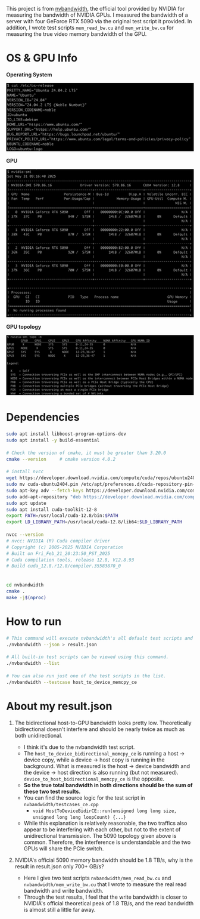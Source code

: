 This project is from [nvbandwidth](https://github.com/NVIDIA/nvbandwidth), the official tool provided by NVIDIA for measuring the bandwidth of NVIDIA GPUs. I measured the bandwidth of a server with four GeForce RTX 5090 via the original test script it provided. In addition, I wrote test scripts `mem_read_bw.cu` and `mem_write_bw.cu` for measuring the true video memory bandwidth of the GPU.

# OS & GPU Info

**Operating System**

![OS_info](myfigures/OS_info.png)

**GPU**

![GPU_info](myfigures/GPU_info.png)

**GPU topology**

![GPU_topology](myfigures/GPU_topology.png)


# Dependencies

```bash
sudo apt install libboost-program-options-dev
sudo apt install -y build-essential

# Check the version of cmake, it must be greater than 3.20.0
cmake --version		# cmake version 4.0.2

# install nvcc
wget https://developer.download.nvidia.com/compute/cuda/repos/ubuntu2404/x86_64/cuda-ubuntu2404.pin
sudo mv cuda-ubuntu2404.pin /etc/apt/preferences.d/cuda-repository-pin-600
sudo apt-key adv --fetch-keys https://developer.download.nvidia.com/compute/cuda/repos/ubuntu2404/x86_64/3bf863cc.pub
sudo add-apt-repository "deb https://developer.download.nvidia.com/compute/cuda/repos/ubuntu2404/x86_64/ /"
sudo apt update
sudo apt install cuda-toolkit-12-8
export PATH=/usr/local/cuda-12.8/bin:$PATH
export LD_LIBRARY_PATH=/usr/local/cuda-12.8/lib64:$LD_LIBRARY_PATH

nvcc --version
# nvcc: NVIDIA (R) Cuda compiler driver
# Copyright (c) 2005-2025 NVIDIA Corporation
# Built on Fri_Feb_21_20:23:50_PST_2025
# Cuda compilation tools, release 12.8, V12.8.93
# Build cuda_12.8.r12.8/compiler.35583870_0


cd nvbandwidth
cmake .
make -j$(nproc)
```

# How to run

```bash
# This command will execute nvbandwidth's all default test scripts and log them to result.json
./nvbandwidth --json > result.json

# All built-in test scripts can be viewed using this command.
./nvbandwidth --list

# You can also run just one of the test scripts in the list.
./nvbandwidth --testcase host_to_device_memcpy_ce
```

# About my result.json

1. The bidirectional host-to-GPU bandwidth looks pretty low. Theoretically bidirectional doesn't interfere and should be nearly twice as much as both unidirectional.
   - I think it's due to the nvbandwidth test script.
   - The `host_to_device_bidirectional_memcpy_ce` is running a host → device copy, while a device → host copy is running in the background. What is measured is the host → device bandwidth and the device → host direction is also running (but not measured). `device_to_host_bidirectional_memcpy_ce` is the opposite.
   - **So the true total bandwidth in both directions should be the sum of these two test results.**
   - You can find the source logic for the test script in `nvbandwidth/testcases_ce.cpp`
     -  `void HostToDeviceBidirCE::run(unsigned long long size, unsigned long long loopCount) {...}`
   - While this explanation is relatively reasonable, the two traffics also appear to be interfering with each other, but not to the extent of unidirectional transmission. The 5090 topology given above is common. Therefore, the interference is understandable and the two GPUs will share the PCIe switch.

2. NVIDIA's official 5090 memory bandwidth should be 1.8 TB/s, why is the result in result.json only 700+ GB/s?
   - Here I give two test scripts `nvbandwidth/mem_read_bw.cu` and `nvbandwidth/mem_write_bw.cu` that I wrote to measure the real read bandwidth and write bandwidth.
   - Through the test results, I feel that the write bandwidth is closer to NVIDIA's official theoretical peak of 1.8 TB/s, and the read bandwidth is almost still a little far away.

